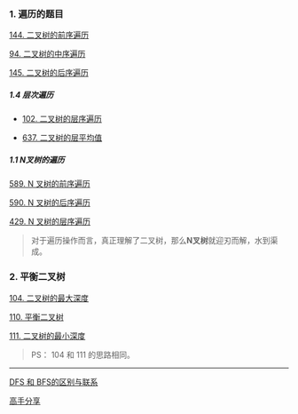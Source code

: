 
### 1. 遍历的题目
[144. 二叉树的前序遍历](https://leetcode-cn.com/problems/binary-tree-preorder-traversal/)

[94. 二叉树的中序遍历](https://leetcode-cn.com/problems/binary-tree-inorder-traversal/?utm_source=LCUS&utm_medium=ip_redirect&utm_campaign=transfer2china)

[145. 二叉树的后序遍历](https://leetcode-cn.com/problems/binary-tree-postorder-traversal/)
##### 1.4 层次遍历
* [102. 二叉树的层序遍历](https://leetcode-cn.com/problems/binary-tree-level-order-traversal/)

* [637. 二叉树的层平均值](https://leetcode-cn.com/problems/average-of-levels-in-binary-tree/)

##### 1.1 N叉树的遍历
[589. N 叉树的前序遍历](https://leetcode-cn.com/problems/n-ary-tree-preorder-traversal/)

[590. N 叉树的后序遍历](https://leetcode-cn.com/problems/n-ary-tree-postorder-traversal/)

[429. N 叉树的层序遍历](https://leetcode-cn.com/problems/n-ary-tree-level-order-traversal/)

> 对于遍历操作而言，真正理解了二叉树，那么**N叉树**就迎刃而解，水到渠成。


### 2. 平衡二叉树
[104. 二叉树的最大深度](https://leetcode-cn.com/problems/maximum-depth-of-binary-tree/)

[110. 平衡二叉树](https://leetcode-cn.com/problems/balanced-binary-tree/)

[111. 二叉树的最小深度](https://leetcode-cn.com/problems/minimum-depth-of-binary-tree/)

> PS： 104 和 111 的思路相同。
---



[DFS 和 BFS的区别与联系 ](https://leetcode-cn.com/problems/binary-tree-level-order-traversal/solution/bfs-de-shi-yong-chang-jing-zong-jie-ceng-xu-bian-l/)

[高手分享](https://leetcode-cn.com/problems/binary-tree-level-order-traversal/solution/er-cha-shu-ceng-xu-bian-li-deng-chang-wo-yao-da-sh/)
